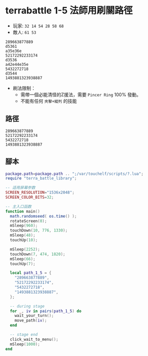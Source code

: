 # terrabattle 1-5 法師用刷關路徑

* 玩家: `32 14 54 28 58 68`
* 敵人: `61 53`

```
289663877889
d5361
a35e36e
52172292233174
d3536
a42e44e35e
5432272718
d3544
1493881323938887
```

* 刷法限制：
  - 需帶一個必能清怪的Z援法，需要 `Pincer Ring` 100% 發動。
  - 不能有任何 `夾擊+縱列` 的技能

## 路徑

```
289663877889
52172292233174
5432272718
1493881323938887
```

## 腳本

```lua
package.path=package.path .. ";/var/touchelf/scripts/?.lua";
require "terra_battle_library";

-- 适用屏幕参数
SCREEN_RESOLUTION="1536x2048";
SCREEN_COLOR_BITS=32;

-- 主入口函数
function main()
  math.randomseed( os.time() );
  rotateScreen(0);
  mSleep(960);
  touchDown(10, 776, 1330);
  mSleep(48);
  touchUp(10);

  mSleep(2252);
  touchDown(7, 474, 1820);
  mSleep(66);
  touchUp(7);

  local path_1_5 = {
    "289663877889",
    "52172292233174",
    "5432272718",
    "1493881323938887",
  };

  -- during stage
  for _, iv in pairs(path_1_5) do
    wait_your_turn();
    move_path(iv);
  end

  -- stage end
  click_wait_to_menu();
  mSleep(1000);
end
```
